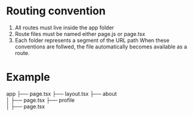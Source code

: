 # Routing convention
1. All routes must live inside the app folder
2. Route files must be named either page.js or page.tsx
3. Each folder represents a segment of the URL path
When these conventions are follwed, the file automatically becomes available as a route.

# Example
app
├── page.tsx
├── layout.tsx
├── about                
│   ├── page.tsx
├── profile                
│   ├── page.tsx
